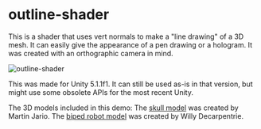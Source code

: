 # outline-shader
This is a shader that uses vert normals to make a "line drawing" of a 3D mesh. It can easily give the appearance of a pen drawing or a hologram. It was created with an orthographic camera in mind.

![outline-shader](outline.gif?raw=true)

This was made for Unity 5.1.1f1. It can still be used as-is in that version, but might use some obsolete APIs for the most recent Unity.

The 3D models included in this demo:
The [skull model](https://sketchfab.com/models/1a9db900738d44298b0bc59f68123393) was created by Martin Jario.
The [biped robot model](https://sketchfab.com/models/801d2a245e4a4405a0c2152b35b5e486) was created by Willy Decarpentrie.
